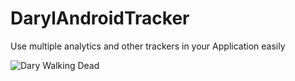 # DarylAndroidTracker
Use multiple analytics and other trackers in your Application easily


![Dary Walking Dead](http://cdn2-b.examiner.com/sites/default/files/styles/image_content_width/hash/6c/09/6c0944634031e9f188255eb1735024cb.png?itok=y69Ucs5V)
